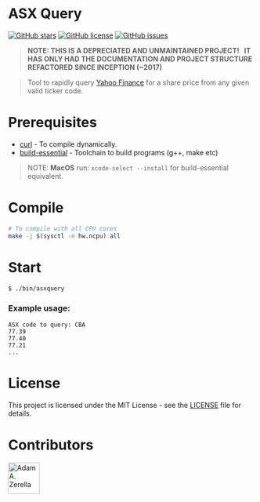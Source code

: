 # ASX Query

[![GitHub stars](https://img.shields.io/github/stars/adamzerella/ASXQuery.svg)](https://github.com/adamzerella/adamzerella/stargazers)
[![GitHub license](https://img.shields.io/github/license/adamzerella/ASXQuery.svg)](https://github.com/adamzerella/adamzerella/blob/master/LICENSE)
[![GitHub issues](https://img.shields.io/github/issues/adamzerella/ASXQuery.svg)](https://github.com/adamzerella/adamzerella/issues)

> <strong>NOTE: THIS IS A DEPRECIATED AND UNMAINTAINED PROJECT! &nbsp; IT HAS ONLY HAD THE DOCUMENTATION AND PROJECT STRUCTURE REFACTORED SINCE INCEPTION (~2017)</strong>

> Tool to rapidly query [Yahoo Finance](https://au.finance.yahoo.com/) for a share price from any given valid ticker code.

# Prerequisites

- [curl](https://curl.haxx.se/download.html) - To compile dynamically.
- [build-essential](https://gcc.gnu.org/) - Toolchain to build programs (g++, make etc)
> NOTE: **MacOS** run: `xcode-select --install` for build-essential equivalent.


# Compile
```bash
# To compile with all CPU cores
make -j $(sysctl -n hw.ncpu) all
```

# Start
```bash
$ ./bin/asxquery
```

### Example usage:
```
ASX code to query: CBA
77.39
77.40
77.21
...
```

# License

This project is licensed under the MIT License - see the [LICENSE](https://raw.githubusercontent.com/adamzerella/ASXQuery/master/LICENSE) file for details.

# Contributors

<div style="display:inline;">
  <img width="64" height="64" href="https://github.com/adamzerella" src="https://avatars0.githubusercontent.com/u/1501560?s=460&v=4" alt="Adam A. Zerella"/>
</div>
